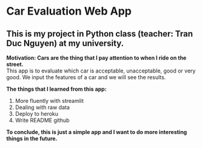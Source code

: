 # Car Evaluation Web App
## This is my project in Python class (teacher: Tran Duc Nguyen) at my university.  
**Motivation: Cars are the thing that I pay attention to when I ride on the street.**  
This app is to evaluate which car is acceptable, unacceptable, good or very good. We input the features of a car and we will see the results.  

**The things that I learned from this app:**
1. More fluently with streamlit
2. Dealing with raw data
3. Deploy to heroku
4. Write README github

**To conclude, this is just a simple app and I want to do more interesting things in the future.**
